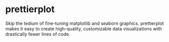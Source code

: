 # prettierplot

Skip the tedium of fine-tuning matplotlib and seaborn graphics. prettierplot makes it easy to create high-quality, customizable data visualizations with drastically fewer lines of code. 

